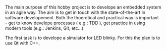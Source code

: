 The main purpose of this hobby project is to develope an embedded system in an agile way.
The aim is to get in touch with the state-of-the-art in software developement. Both the thoeretical
and practical way is important - get to know develope processes ( e.g.: TDD ), get practice in using 
modern tools (e.g.: Jenkins, Git, etc...) 

The first task is to develope a simulator for LED blinky. For this the plan is to use Qt with C++. 
